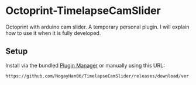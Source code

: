 # Octoprint-TimelapseCamSlider

Octoprint with arduino cam slider. A temporary personal plugin. I will explain how to use it when it is fully developed.


## Setup

Install via the bundled [Plugin Manager](https://docs.octoprint.org/en/master/bundledplugins/pluginmanager.html)
or manually using this URL:

    https://github.com/NogayHan06/TimelapseCamSlider/releases/download/ver.0.1.2/master.zip
    
